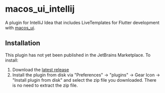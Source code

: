 # macos_ui_intellij

A plugin for IntelliJ Idea that includes LiveTemplates for Flutter development with [macos_ui](https://macosui.dev).

## Installation

This plugin has not yet been published in the JetBrains Marketplace. To install:
1. Download the [latest release](https://github.com/GroovinChip/macos_ui_intellij/releases)
2. Install the plugin from disk via "Preferences" -> "plugins" -> Gear Icon -> "Install plugin from disk" and select 
the zip file you downloaded. There is no need to extract the zip file.